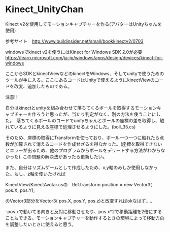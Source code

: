  # Kinect_UnityChan
Kinect v2を使用してモーションキャプチャーを作る(アバターはUnityちゃんを使用)

参考サイト　http://www.buildinsider.net/small/bookkinectv2/0703

windowsでkinect v2を使うにはKinect for Windows SDK 2.0が必要
https://learn.microsoft.com/ja-jp/windows/apps/design/devices/kinect-for-windows

ここからSDKとkinectViewなどのkinectをWindows、そしてunityで使うためのツールが手に入る。ここにあるコードはUnityで使えるようにkinectViewのコードを改変、追加したものである。

注意!!

自分はkinectとunityを組み合わせて落ちてくるボールを取得するモーションキャプチャーを作ろうと思ったが、当たり判定がなく、別の方法を使うことにした。　落ちてくるボールのコードでunityちゃんとボールの座標の差を取得し、触れているように見える座標で処理させるようにした。(boll_35.cs)

そのため、座標の取得にTransformを使っており、ボール一つ一つに触れたら点数が加算されて消えるコードを作成せざるを得なかった。(座標を取得できないとエラーが出るため、他のプログラムからボールをデリートする方法がわからなかった). この問題の解決法があったら更新したい。

また、自分はリズムゲームとして作成したため、x,y軸のみしか使用しなかった。もし、z軸を使いたければ 

KinectView/KinectAvotar.csの　Ref.transform.position = new Vector3( pos.X, pos.Y);

のVector3部分をVector3( pos.X, pos.Y, pos.z)と改変すればokなはず.....

-pos.xで動いてる向きと反対に移動させたり、pos.x*2で移動距離を2倍にすることもできる。モーションキャプチャーを動作するときの環境によって移動方向を調整したいときに使えると思う。
